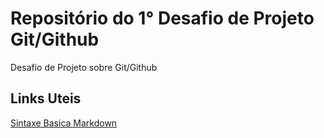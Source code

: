 # Repositório do 1° Desafio de Projeto Git/Github
Desafio de Projeto sobre Git/Github

## Links Uteis
[Sintaxe Basica Markdown](https://www.markdownguide.org/basic-syntax/)

